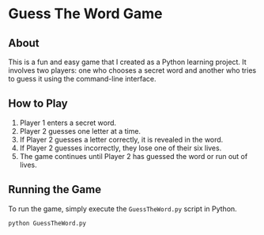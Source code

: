 # Guess The Word Game

## About

This is a fun and easy game that I created as a Python learning project. It involves two players: one who chooses a secret word and another who tries to guess it using the command-line interface.
 

## How to Play

1. Player 1 enters a secret word.
2. Player 2 guesses one letter at a time.
3. If Player 2 guesses a letter correctly, it is revealed in the word.
4. If Player 2 guesses incorrectly, they lose one of their six lives.
5. The game continues until Player 2 has guessed the word or run out of lives.

## Running the Game

To run the game, simply execute the `GuessTheWord.py` script in Python.

```bash
python GuessTheWord.py

